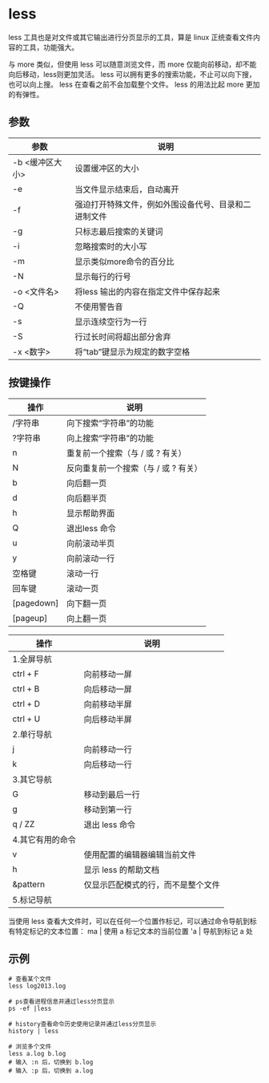 # less

less 工具也是对文件或其它输出进行分页显示的工具，算是 linux 正统查看文件内容的工具，功能强大。

与 more 类似，但使用 less 可以随意浏览文件，而 more 仅能向前移动，却不能向后移动，less则更加灵活。
less 可以拥有更多的搜索功能，不止可以向下搜，也可以向上搜。
less 在查看之前不会加载整个文件。
less 的用法比起 more 更加的有弹性。


## 参数
参数 | 说明
--|--
-b <缓冲区大小> |设置缓冲区的大小
-e |当文件显示结束后，自动离开
-f |强迫打开特殊文件，例如外围设备代号、目录和二进制文件
-g |只标志最后搜索的关键词
-i |忽略搜索时的大小写
-m |显示类似more命令的百分比
-N |显示每行的行号
-o <文件名>  |将less 输出的内容在指定文件中保存起来
-Q  |不使用警告音
-s  |显示连续空行为一行
-S |行过长时间将超出部分舍弃
-x <数字> |将“tab”键显示为规定的数字空格

## 按键操作

操作 | 说明
--|--
/字符串 |向下搜索“字符串”的功能
?字符串 |向上搜索“字符串”的功能
n |重复前一个搜索（与 / 或 ? 有关）
N |反向重复前一个搜索（与 / 或 ? 有关）
b | 向后翻一页
d |向后翻半页
h |显示帮助界面
Q |退出less 命令
u |向前滚动半页
y |向前滚动一行
空格键 | 滚动一行
回车键 | 滚动一页
[pagedown] |向下翻一页
[pageup] |向上翻一页


操作 | 说明
--|--
1.全屏导航 | &nbsp;
ctrl + F | 向前移动一屏
ctrl + B | 向后移动一屏
ctrl + D | 向前移动半屏
ctrl + U | 向后移动半屏
2.单行导航 | 
j | 向前移动一行
k | 向后移动一行
3.其它导航 | 
G | 移动到最后一行
g | 移动到第一行
q / ZZ  | 退出 less 命令
4.其它有用的命令 | 
v | 使用配置的编辑器编辑当前文件
h | 显示 less 的帮助文档
&pattern | 仅显示匹配模式的行，而不是整个文件
5.标记导航 | 
当使用 less 查看大文件时，可以在任何一个位置作标记，可以通过命令导航到标有特定标记的文本位置：
ma | 使用 a 标记文本的当前位置
'a | 导航到标记 a 处



## 示例
```
# 查看某个文件
less log2013.log

# ps查看进程信息并通过less分页显示 
ps -ef |less

# history查看命令历史使用记录并通过less分页显示
history | less

# 浏览多个文件 
less a.log b.log
# 输入 :n 后，切换到 b.log
# 输入 :p 后，切换到 a.log
```
